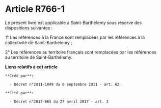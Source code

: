 # Article R766-1

Le présent livre est applicable à Saint-Barthélemy sous réserve des dispositions suivantes :

1° Les références à la France sont remplacées par les références à la collectivité de Saint-Barthélemy ;

2° Les références au territoire français sont remplacées par les références au territoire de Saint-Barthélemy.

**Liens relatifs à cet article**

	**Créé par**:

	  - Décret n°2011-1049 du 6 septembre 2011 - art. 62

	**Cité par**:

	  - Décret n°2017-665 du 27 avril 2017 - art. 3
